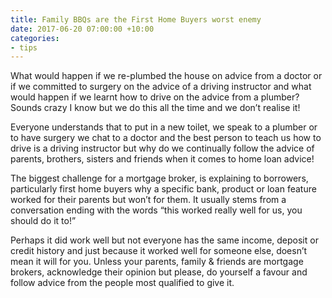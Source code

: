 ```yaml
---
title: Family BBQs are the First Home Buyers worst enemy
date: 2017-06-20 07:00:00 +10:00
categories:
- tips
---
```


What would happen if we re-plumbed the house on advice from a doctor or if we committed to surgery on the advice of a driving instructor and what would happen if we learnt how to drive on the advice from a plumber?  Sounds crazy I know but we do this all the time and we don’t realise it!

Everyone understands that to put in a new toilet, we speak to a plumber or to have surgery we chat to a doctor and the best person to teach us how to drive is a driving instructor but why do we continually follow the advice of parents, brothers, sisters and friends when it comes to home loan advice!

The biggest challenge for a mortgage broker, is explaining to borrowers, particularly first home buyers why a specific bank, product or loan feature worked for their parents but won’t for them.  It usually stems from a conversation ending with the words “this worked really well for us, you should do it to!”  

Perhaps it did work well but not everyone has the same income, deposit or credit history and just because it worked well for someone else, doesn’t mean it will for you.
Unless your parents, family & friends are mortgage brokers, acknowledge their opinion but please, do yourself a favour and follow advice from the people most qualified to give it.
